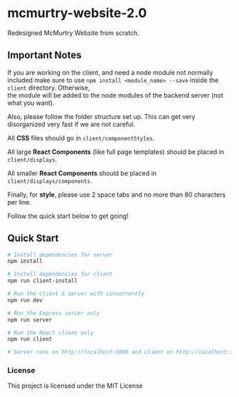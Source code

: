 # mcmurtry-website-2.0
Redesigned McMurtry Website from scratch.

## Important Notes
If you are working on the client, and need a node module not normally included make 
sure to use `npm install <module_name> --save` inside the `client` directory. Otherwise,               
the module will be added to the node modules of the backend server (not what you want).

Also, please follow the folder structure set up. This can get very disorganized very fast 
if we are not careful. 

All __CSS__ files should go in `client/componentStyles`.

All large __React Components__ (like full page templates) should be placed in `client/displays`. 

All smaller __React Components__ should be placed in `client/displays/components`.

Finally, for __style__, please use 2 space tabs and no more than 80 characters per line.

Follow the quick start below to get going!

## Quick Start

``` bash
# Install dependencies for server
npm install

# Install dependencies for client
npm run client-install

# Run the client & server with concurrently
npm run dev

# Run the Express server only
npm run server

# Run the React client only
npm run client

# Server runs on http://localhost:5000 and client on http://localhost:3000
```

### License

This project is licensed under the MIT License
